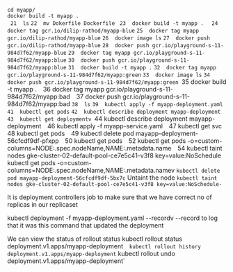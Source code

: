   `cd myapp/`   
   `docker build -t myapp .`   
  ` 21  ls` 
   `22  mv Dokerfile Dockerfile` 
  ` 23  docker build -t myapp .` 
 `  24  docker tag gcr.io/dilip-rathod/myapp-blue` 
`25  docker tag myapp gcr.io/dilip-rathod/myapp-blue` 
`26  docker image ls` 
`27  docker push gcr.io/dilip-rathod/myapp-blue` 
`28  docker push gcr.io/playground-s-11-984d7f62/myapp-blue` 
`29  docker tag myapp gcr.io/playground-s-11-984d7f62/myapp:blue` 
`30  docker push gcr.io/playground-s-11-984d7f62/myapp:blue` 
`31  docker build -t myapp .` 
`32  docker tag myapp gcr.io/playground-s-11-984d7f62/myapp:green` 
`33  docker image ls` 
`34  docker push gcr.io/playground-s-11-984d7f62/myapp:green
`35  docker build -t myapp .` 
`36  docker tag myapp gcr.io/playground-s-11-984d7f62/myapp:bad` 
`37  docker push gcr.io/playground-s-11-984d7f62/myapp:bad
`38  ls` 
`39  kubectl apply -f myapp-deployment.yaml` 
`41  kubectl get pods` 
`42  kubectl describe deployment myapp-deployment` 
`43  kubectl get deploymentv
`44  kubectl describe deployment mayapp-deployment` 
`46  kubectl apply -f myapp-service.yaml` 
`47  kubectl get svc` 
`48  kubectl get pods` 
`49  kubectl delete pod mayapp-deployment-56cfcdf9df-pfxpp` 
`50  kubectl get pods` 
`52  kubectl get pods -o=custom-columns=NODE:.spec.nodeName,NAME:.metadata.name` 
`54  kubectl taint nodes gke-cluster-02-default-pool-ce7e5c41-v3f8 key=value:NoSchedule` 
`kubectl get pods -o=custom-columns=NODE:.spec.nodeName,NAME:.metadata.namev
`kubectl delete pod mayapp-deployment-56cfcdf9df-5bx7c` 
Untaint the node
`kubectl taint nodes gke-cluster-02-default-pool-ce7e5c41-v3f8 key=value:NoSchedule-` 

It is deployment controllers job to make sure that we have correct no of replicas in our replicaset
 
kubectl deployment -f myapp-deployment.yaml --recordv
--record to log that it was this command that updated the deployment

We can view the status of rollout status 
kubectl rollout status deployment.v1.apps/myapp-deployment` 
kubectl rollout history deployment.v1.apps/myapp-deployment` 
kubectl rollout undo deployment.v1.apps/myapp-deployment` 
